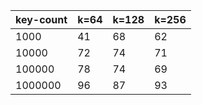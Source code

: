 | key-count | k=64 | k=128 | k=256 |
|-----------|------|-------|-------|
|      1000 |   41 |    68 |    62 |
|     10000 |   72 |    74 |    71 |
|    100000 |   78 |    74 |    69 |
|   1000000 |   96 |    87 |    93 |
